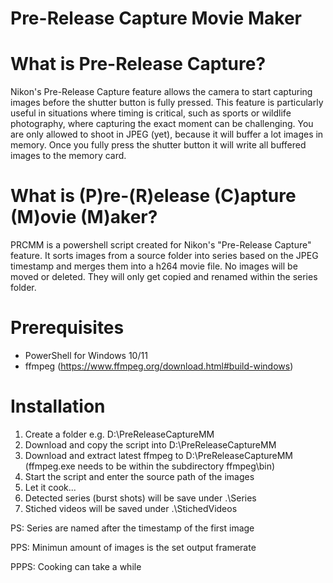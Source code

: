 # Pre-Release Capture Movie Maker # 

# What is Pre-Release Capture?
Nikon's Pre-Release Capture feature allows the camera to start capturing images before the shutter button is fully pressed. This feature is particularly useful in situations where timing is critical, such as sports or wildlife photography, where capturing the exact moment can be challenging. You are only allowed to shoot in JPEG (yet), because it will buffer a lot images in memory. Once you fully press the shutter button it will write all buffered images to the memory card.
 
# What is (P)re-(R)elease (C)apture (M)ovie (M)aker?
PRCMM is a powershell script created for Nikon's "Pre-Release Capture" feature.
It sorts images from a source folder into series based on the JPEG timestamp and merges them into a h264 movie file.
No images will be moved or deleted. They will only get copied and renamed within the series folder.

# Prerequisites 
- PowerShell for Windows 10/11
- ffmpeg (https://www.ffmpeg.org/download.html#build-windows)

# Installation
1. Create a folder e.g. D:\PreReleaseCaptureMM
2. Download and copy the script into D:\PreReleaseCaptureMM
2. Download and extract latest ffmpeg to D:\PreReleaseCaptureMM (ffmpeg.exe needs to be within the subdirectory ffmpeg\bin)
3. Start the script and enter the source path of the images
4. Let it cook...
5. Detected series (burst shots) will be save under .\Series
5. Stiched videos will be saved under .\StichedVideos

PS: Series are named after the timestamp of the first image

PPS: Minimun amount of images is the set output framerate

PPPS: Cooking can take a while
